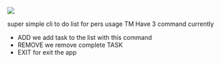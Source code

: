 ![](https://github.com/user-attachments/assets/68e5ea0d-b339-4259-9184-7c84c8c9609c)

super simple cli to do list for pers usage
TM Have 3 command currently 
- ADD
  we add task to the list with this command
- REMOVE
  we remove complete TASK
- EXIT
  for exit the app
